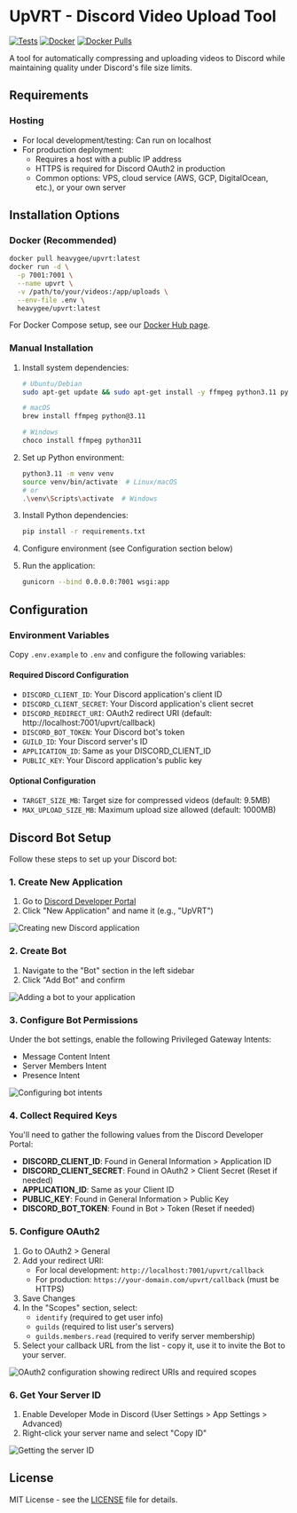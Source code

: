 # UpVRT - Discord Video Upload Tool

[![Tests](https://github.com/HeavyGee/upvrt/actions/workflows/test.yml/badge.svg)](https://github.com/HeavyGee/upvrt/actions/workflows/test.yml)
[![Docker](https://github.com/HeavyGee/upvrt/actions/workflows/docker.yml/badge.svg)](https://github.com/HeavyGee/upvrt/actions/workflows/docker.yml)
[![Docker Pulls](https://img.shields.io/docker/pulls/heavygee/upvrt.svg)](https://hub.docker.com/r/heavygee/upvrt)

A tool for automatically compressing and uploading videos to Discord while maintaining quality under Discord's file size limits.

## Requirements

### Hosting
- For local development/testing: Can run on localhost
- For production deployment: 
  - Requires a host with a public IP address
  - HTTPS is required for Discord OAuth2 in production
  - Common options: VPS, cloud service (AWS, GCP, DigitalOcean, etc.), or your own server

## Installation Options

### Docker (Recommended)
```bash
docker pull heavygee/upvrt:latest
docker run -d \
  -p 7001:7001 \
  --name upvrt \
  -v /path/to/your/videos:/app/uploads \
  --env-file .env \
  heavygee/upvrt:latest
```

For Docker Compose setup, see our [Docker Hub page](https://hub.docker.com/r/heavygee/upvrt).

### Manual Installation
1. Install system dependencies:
   ```bash
   # Ubuntu/Debian
   sudo apt-get update && sudo apt-get install -y ffmpeg python3.11 python3.11-venv

   # macOS
   brew install ffmpeg python@3.11

   # Windows
   choco install ffmpeg python311
   ```

2. Set up Python environment:
   ```bash
   python3.11 -m venv venv
   source venv/bin/activate  # Linux/macOS
   # or
   .\venv\Scripts\activate  # Windows
   ```

3. Install Python dependencies:
   ```bash
   pip install -r requirements.txt
   ```

4. Configure environment (see Configuration section below)

5. Run the application:
   ```bash
   gunicorn --bind 0.0.0.0:7001 wsgi:app
   ```

## Configuration

### Environment Variables
Copy `.env.example` to `.env` and configure the following variables:

#### Required Discord Configuration
- `DISCORD_CLIENT_ID`: Your Discord application's client ID
- `DISCORD_CLIENT_SECRET`: Your Discord application's client secret
- `DISCORD_REDIRECT_URI`: OAuth2 redirect URI (default: http://localhost:7001/upvrt/callback)
- `DISCORD_BOT_TOKEN`: Your Discord bot's token
- `GUILD_ID`: Your Discord server's ID
- `APPLICATION_ID`: Same as your DISCORD_CLIENT_ID
- `PUBLIC_KEY`: Your Discord application's public key

#### Optional Configuration
- `TARGET_SIZE_MB`: Target size for compressed videos (default: 9.5MB)
- `MAX_UPLOAD_SIZE_MB`: Maximum upload size allowed (default: 1000MB)

## Discord Bot Setup

Follow these steps to set up your Discord bot:

### 1. Create New Application
1. Go to [Discord Developer Portal](https://discord.com/developers/applications)
2. Click "New Application" and name it (e.g., "UpVRT")

![Creating new Discord application](docs/images/discord_new_app.png)

### 2. Create Bot
1. Navigate to the "Bot" section in the left sidebar
2. Click "Add Bot" and confirm

![Adding a bot to your application](docs/images/discord_add_bot.png)

### 3. Configure Bot Permissions
Under the bot settings, enable the following Privileged Gateway Intents:
- Message Content Intent
- Server Members Intent
- Presence Intent

![Configuring bot intents](docs/images/discord_bot_intents.png)

### 4. Collect Required Keys
You'll need to gather the following values from the Discord Developer Portal:

- **DISCORD_CLIENT_ID**: Found in General Information > Application ID
- **DISCORD_CLIENT_SECRET**: Found in OAuth2 > Client Secret (Reset if needed)
- **APPLICATION_ID**: Same as your Client ID
- **PUBLIC_KEY**: Found in General Information > Public Key
- **DISCORD_BOT_TOKEN**: Found in Bot > Token (Reset if needed)

### 5. Configure OAuth2
1. Go to OAuth2 > General
2. Add your redirect URI:
   - For local development: `http://localhost:7001/upvrt/callback`
   - For production: `https://your-domain.com/upvrt/callback` (must be HTTPS)
3. Save Changes
4. In the "Scopes" section, select:
   - `identify` (required to get user info)
   - `guilds` (required to list user's servers)
   - `guilds.members.read` (required to verify server membership)
5. Select your callback URL from the list - copy it, use it to invite the Bot to your server.

![OAuth2 configuration showing redirect URIs and required scopes](docs/images/discord_oauth_setup.png)

### 6. Get Your Server ID
1. Enable Developer Mode in Discord (User Settings > App Settings > Advanced)
2. Right-click your server name and select "Copy ID"

![Getting the server ID](docs/images/discord_guild_id.png)

## License

MIT License - see the [LICENSE](LICENSE) file for details. 